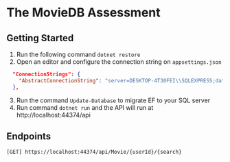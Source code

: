 # The MovieDB Assessment

## Getting Started
1. Run the following command `dotnet restore`
2. Open an editor and configure the connection string on `appsettings.json`

```json
  "ConnectionStrings": {
    "AbstractConnectionString": "server=DESKTOP-4T30FEI\\SQLEXPRESS;database=demoapp;Trusted_connection=true"
  },
```

3. Run the command `Update-Database` to migrate EF to your SQL server
4. Run command `dotnet run` and the API will run at http://localhost:44374/api


## Endpoints

```
[GET] https://localhost:44374/api/Movie/{userId}/{search}
```

